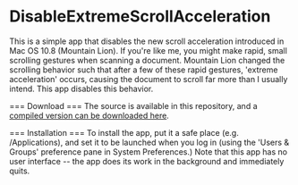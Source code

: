 DisableExtremeScrollAcceleration
================================

This is a simple app that disables the new scroll acceleration introduced in Mac OS 10.8 (Mountain Lion). If you're like me, you might make rapid, small scrolling gestures when scanning a document. Mountain Lion changed the scrolling behavior such that after a few of these rapid gestures, 'extreme acceleration' occurs, causing the document to scroll far more than I usually intend. This app disables this behavior.

=== Download ===
The source is available in this repository, and a [compiled version can be downloaded here](https://github.com/downloads/davekeck/DisableExtremeScrollAcceleration/DisableExtremeScrollAcceleration.zip).

=== Installation ===
To install the app, put it a safe place (e.g. /Applications), and set it to be launched when you log in (using the 'Users & Groups' preference pane in System Preferences.) Note that this app has no user interface -- the app does its work in the background and immediately quits.